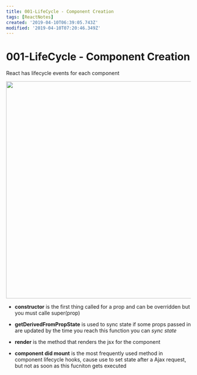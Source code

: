 ```yaml
---
title: 001-LifeCycle - Component Creation
tags: [ReactNotes]
created: '2019-04-10T06:39:05.743Z'
modified: '2019-04-10T07:20:46.349Z'
---
```


# 001-LifeCycle - Component Creation

React has lifecycle events for each component 

<p align="center">
  <img src="@attachment/react_notes/react_lifecycle.png" width="592">
</p>


* **constructor** is the first thing called for a prop and can be overridden but you must calle super(prop) 

* **getDerivedFromPropState** is used to sync state if some props passed in are updated by the time you reach this function you can _sync state_ 

* **render** is the method that renders the jsx for the component 

* **component did mount** is the most frequently used method in component lifecycle hooks, cause use to set state after a Ajax request, but not as soon as this fucniton gets executed 




